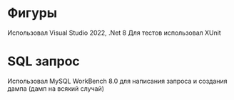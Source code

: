 # Фигуры
Использовал Visual Studio 2022, .Net 8
Для тестов использовал XUnit
# SQL запрос
Использовал MySQL WorkBench 8.0 для написания запроса и создания дампа (дамп на всякий случай)
